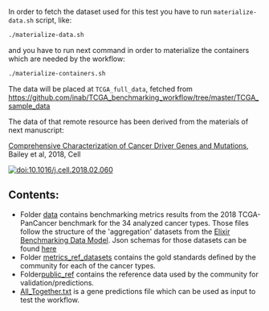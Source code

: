 In order to fetch the dataset used for this test you have to run
`materialize-data.sh` script, like:

```bash
./materialize-data.sh
```

and you have to run next command in order to materialize the
containers which are needed by the workflow:

```bash
./materialize-containers.sh
```

The data will be placed at `TCGA_full_data`, fetched from
<https://github.com/inab/TCGA_benchmarking_workflow/tree/master/TCGA_sample_data>

The data of that remote resource has been derived from the materials of next manuscript:

[Comprehensive Characterization of Cancer Driver Genes and Mutations](https://www.cell.com/cell/fulltext/S0092-8674%2818%2930237-X?code=cell-site), Bailey et al, 2018, Cell

[![doi:10.1016/j.cell.2018.02.060](https://img.shields.io/badge/doi-10.1016%2Fj.cell.2018.02.060-green.svg)](https://doi.org/10.1016/j.cell.2018.02.060) 

## Contents:
- Folder [data](./data) contains benchmarking metrics results from the 2018 TCGA-PanCancer benchmark for the 34 analyzed
cancer types. Those files follow the structure of the 'aggregation' datasets from the [Elixir
    Benchmarking Data Model](https://github.com/inab/benchmarking-data-model). Json schemas for those datasets can be
    found [here](https://github.com/inab/OpenEBench_scientific_visualizer/blob/master/benchmarking_data_model/inline_data_visualizer.json)
- Folder [metrics_ref_datasets](./metrics_ref_datasets)
contains the gold standards defined by the community for each of the cancer types.
- Folder[public_ref](./public_ref) contains the 
reference data used by the community for validation/predictions.
- [All_Together.txt](./All_Together.txt) is a gene predictions file which can be used as input to test the workflow. 
